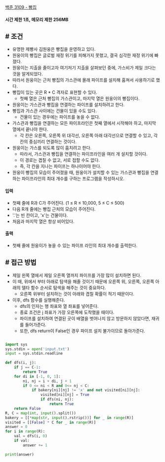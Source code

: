 
[백준 3109 - 빵집](https//www.acmicpc.net/problem/3109)


#### **시간 제한 1초, 메모리 제한 256MB**


## **# 조건**

- 유명한 제빵사 김원웅은 빵집을 운영하고 있다. 
- 원웅이의 빵집은 글로벌 재정 위기를 피해가지 못했고, 결국 심각한 재정 위기에 빠졌다.
- 원웅이는 지출을 줄이고자 여기저기 지출을 살펴보던 중에, 가스비가 제일 크다는 것을 알게되었다. 
- 따라서 원웅이는 근처 빵집의 가스관에 몰래 파이프를 설치해 훔쳐서 사용하기로 했다.
- 빵집이 있는 곳은 R * C 격자로 표현할 수 있다. 
	- 첫째 열은 근처 빵집의 가스관이고, 마지막 열은 원웅이의 빵집이다.
- 원웅이는 가스관과 빵집을 연결하는 파이프를 설치하려고 한다.
- 빵집과 가스관 사이에는 건물이 있을 수도 있다. 
	- 건물이 있는 경우에는 파이프를 놓을 수 없다.
- 가스관과 빵집을 연결하는 모든 파이프라인은 첫째 열에서 시작해야 하고, 마지막 열에서 끝나야 한다. 
	- 각 칸은 오른쪽, 오른쪽 위 대각선, 오른쪽 아래 대각선으로 연결할 수 있고, 각 칸의 중심끼리 연결하는 것이다.
- 원웅이는 가스를 되도록 많이 훔치려고 한다. 
	- 따라서, 가스관과 빵집을 연결하는 파이프라인을 여러 개 설치할 것이다. 
	- 이 경로는 겹칠 수 없고, 서로 접할 수도 없다. 
	- 즉, 각 칸을 지나는 파이프는 하나이어야 한다.
- 원웅이 빵집의 모습이 주어졌을 때, 원웅이가 설치할 수 있는 가스관과 빵집을 연결하는 파이프라인의 최대 개수를 구하는 프로그램을 작성하시오.


#### **입력**
- 첫째 줄에 R과 C가 주어진다. (1 ≤ R ≤ 10,000, 5 ≤ C ≤ 500)
- 다음 R개 줄에는 빵집 근처의 모습이 주어진다. 
- '.'는 빈 칸이고, 'x'는 건물이다. 
- 처음과 마지막 열은 항상 비어있다.


#### **출력**
- 첫째 줄에 원웅이가 놓을 수 있는 파이프 라인의 최대 개수를 출력한다.



## **# 접근 방법**

- 제일 왼쪽 열에서 제일 오른쪽 열까지 파이프를 가장 많이 설치하면 된다.
- 이 때, 위에서 부터 아래로 탐색을 해줄 것이기 때문에 오른쪽 위, 오른쪽, 오른쪽 아래의 델타 함수 순서로 탐색을 해주는 것이 중요하다.
	- 오른쪽 위부터 설치하는 것이 아래와 겹칠 확률이 적기 때문이다.
- 이후, dfs 함수를 실행해준다.
	- dfs의 인자는 행 좌표와 열 좌표를 넣어준다.
	- 종료 조건은 j 좌표가 가장 오른쪽에 도착했을 때이다.
	- 파이프를 설치하여 연결된 곳이 배열을 벗어나지 않고 방문하지 않았다면, 재귀를 들어가준다. 
	- 또한, dfs return이 False인 경우 파이프 설치 불가이므로 돌아가준다.


```python

import sys  
sys.stdin = open('input.txt')  
input = sys.stdin.readline  
  
def dfs(i, j):  
    if j == C-1:  
        return True  
    for di in [-1, 0, 1]:  
        ni, nj = i + di, j + 1  
        if 0 <= ni < R and 0<= nj < C:  
            if bakery[ni][nj] != 'x' and not visited[ni][nj]:  
                visited[ni][nj] = True  
                if dfs(ni, nj):  
                    return True  
    return False  
R, C = map(int, input().split())  
bakery = [[*map(str, input().rstrip())] for _ in range(R)]  
visited = [[False] * C for _ in range(R)]  
answer = 0  
for i in range(R):  
    val = dfs(i, 0)  
    if val:  
        answer += 1  
  
print(answer)

```